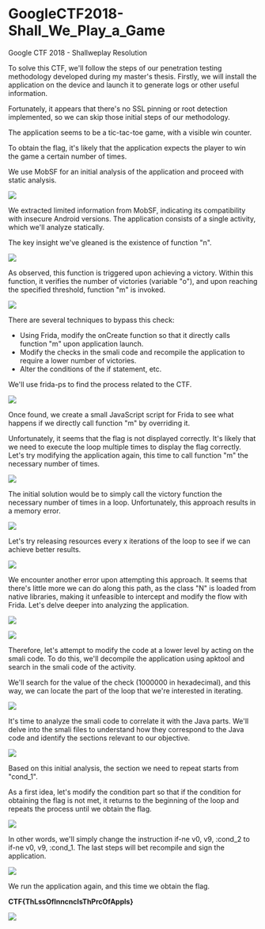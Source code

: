 # GoogleCTF2018-Shall_We_Play_a_Game

Google CTF 2018 - Shallweplay Resolution

To solve this CTF, we'll follow the steps of our penetration testing methodology developed during my master's thesis. Firstly, we will install the application on the device and launch it to generate logs or other useful information.

Fortunately, it appears that there's no SSL pinning or root detection implemented, so we can skip those initial steps of our methodology.

The application seems to be a tic-tac-toe game, with a visible win counter.

To obtain the flag, it's likely that the application expects the player to win the game a certain number of times.

We use MobSF for an initial analysis of the application and proceed with static analysis.

![](./images/image-000.png)

We extracted limited information from MobSF, indicating its compatibility with insecure Android versions. The application consists of a single activity, which we'll analyze statically.

The key insight we've gleaned is the existence of function "n".

![](./images/image-001.png)

As observed, this function is triggered upon achieving a victory. Within this function, it verifies the number of victories (variable "o"), and upon reaching the specified threshold, function "m" is invoked.

![](./images/image-002.png)


There are several techniques to bypass this check:

- Using Frida, modify the onCreate function so that it directly calls function "m" upon application launch.
- Modify the checks in the smali code and recompile the application to require a lower number of victories.
- Alter the conditions of the if statement, etc.

We'll use frida-ps to find the process related to the CTF.

![](./images/image-003.png)

Once found, we create a small JavaScript script for Frida to see what happens if we directly call function "m" by overriding it.

Unfortunately, it seems that the flag is not displayed correctly. It's likely that we need to execute the loop multiple times to display the flag correctly. Let's try modifying the application again, this time to call function "m" the necessary number of times.

![](./images/image-004.png)

The initial solution would be to simply call the victory function the necessary number of times in a loop. Unfortunately, this approach results in a memory error.

![](./images/image-005.png)

Let's try releasing resources every x iterations of the loop to see if we can achieve better results.

![](./images/image-006.png)

We encounter another error upon attempting this approach. It seems that there's little more we can do along this path, as the class "N" is loaded from native libraries, making it unfeasible to intercept and modify the flow with Frida. Let's delve deeper into analyzing the application.

![](./images/image-007.png)

![](./images/image-008.png)

Therefore, let's attempt to modify the code at a lower level by acting on the smali code. To do this, we'll decompile the application using apktool and search in the smali code of the activity.

We'll search for the value of the check (1000000 in hexadecimal), and this way, we can locate the part of the loop that we're interested in iterating.

![](./images/image-009.png)

It's time to analyze the smali code to correlate it with the Java parts. We'll delve into the smali files to understand how they correspond to the Java code and identify the sections relevant to our objective.

![](./images/image-010.png)

Based on this initial analysis, the section we need to repeat starts from "cond_1".

As a first idea, let's modify the condition part so that if the condition for obtaining the flag is not met, it returns to the beginning of the loop and repeats the process until we obtain the flag.

![](./images/image-011.png)

In other words, we'll simply change the instruction if-ne v0, v9, :cond_2 to if-ne v0, v9, :cond_1.
The last steps will bet recompile and sign the application.


![](./images/image-012.png)

We run the application again, and this time we obtain the flag.

**CTF{ThLssOfInncncIsThPrcOfAppls}**

![](./images/image-013.png)

